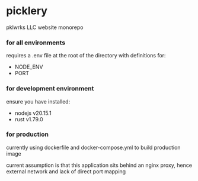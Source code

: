 # picklery

pklwrks LLC website monorepo

### for all environments

requires a .env file at the root of the directory with definitions for:

- NODE_ENV
- PORT

### for development environment

ensure you have installed:

- nodejs v20.15.1
- rust v1.79.0

### for production

currently using dockerfile and docker-compose.yml to build production image

current assumption is that this application sits behind an nginx proxy, hence external network and lack of direct port mapping
